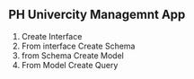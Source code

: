 ## PH Univercity Managemnt App

1. Create Interface
2. From interface Create Schema
3. from Schema Create Model
4. From Model Create Query
